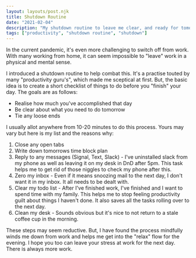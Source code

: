```yaml
---
layout: layouts/post.njk
title: Shutdown Routine
date: "2021-02-04"
description: "My shutdown routine to leave me clear, and ready for tomorrow"
tags: ["productivity", "shutdown routine", "shutdown"]
---
```


In the current pandemic, it's even more challenging to switch off from work. With many working from home, it can seem impossible to "leave" work in a physical and mental sense.

I introduced a shutdown routine to help combat this. It's a practise touted by many "productivity guru's", which made me sceptical at first. But, the basic idea is to create a short checklist of things to do before you "finish" your day. The goals are as follows:

- Realise how much you've accomplished that day
- Be clear about what you need to do tomorrow
- Tie any loose ends

I usually allot anywhere from 10-20 minutes to do this process. Yours may vary but here is my list and the reasons why:

1. Close any open tabs
2. Write down tomorrows time block plan
3. Reply to any messages (Signal, Text, Slack) - I've uninstalled slack from my phone as well as leaving it on my desk in DnD after 5pm. This task helps me to get rid of those niggles to check my phone after this.
4. Zero my inbox - Even if it means snoozing mail to the next day, I don't want it in my inbox. It all needs to be dealt with.
5. Clear my todo list - After I've finished work, I've finished and I want to spend time with my family. This helps me to stop feeling productivity guilt about things I haven't done. It also saves all the tasks rolling over to the next day.
6. Clean my desk - Sounds obvious but it's nice to not return to a stale coffee cup in the morning.

These steps may seem reductive. But, I have found the process mindfully winds me down from work and helps me get into the "relax" flow for the evening. I hope you too can leave your stress at work for the next day. There is always more work.
